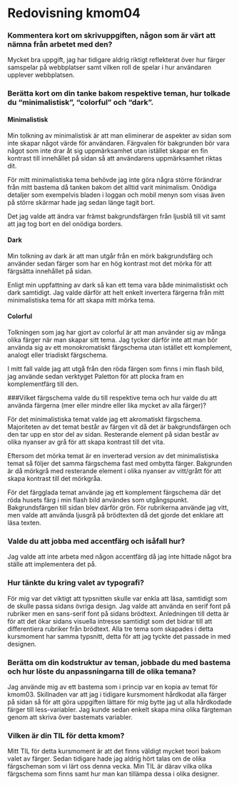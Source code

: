 ---
---
Redovisning kmom04
=========================

### Kommentera kort om skrivuppgiften, någon som är värt att nämna från arbetet med den?

Mycket bra uppgift, jag har tidigare aldrig riktigt reflekterat över hur färger samspelar på webbplatser samt vilken roll de spelar i hur användaren upplever webbplatsen.

### Berätta kort om din tanke bakom respektive teman, hur tolkade du “minimalistisk”, “colorful” och “dark”.

#### Minimalistisk

Min tolkning av minimalistisk är att man eliminerar de aspekter av sidan som inte skapar något värde för användaren. Färgvalen för bakgrunden bör vara något som inte drar åt sig uppmärksamhet utan istället skapar en fin kontrast till innehållet på sidan så att användarens uppmärksamhet riktas dit.

För mitt minimalistiska tema behövde jag inte göra några större förändrar från mitt bastema då tanken bakom det alltid varit minimalism. Onödiga detaljer som exempelvis bladen i loggan och mobil menyn som visas även på större skärmar hade jag sedan länge tagit bort.

Det jag valde att ändra var främst bakgrundsfärgen från ljusblå till vit samt att jag tog bort en del onödiga borders.


#### Dark

Min tolkning av dark är att man utgår från en mörk bakgrundsfärg och använder sedan färger som har en hög kontrast mot det mörka för att färgsätta innehållet på sidan.

Enligt min uppfattning av dark så kan ett tema vara både minimalistiskt och dark samtidigt. Jag valde därför att helt enkelt invertera färgerna från mitt minimalistiska tema för att skapa mitt mörka tema.

#### Colorful

Tolkningen som jag har gjort av colorful är att man använder sig av många olika färger när man skapar sitt tema. Jag tycker därför inte att man bör använda sig av ett monokromatiskt färgschema utan istället ett komplement, analogt eller triadiskt färgschema.

I mitt fall valde jag att utgå från den röda färgen som finns i min flash bild, jag använde sedan verktyget Paletton för att plocka fram en komplementfärg till den.



###Vilket färgschema valde du till respektive tema och hur valde du att använda färgerna (mer eller mindre eller lika mycket av alla färger)?

För det minimalistiska temat valde jag ett akromatiskt färgschema. Majoriteten av det temat består av färgen vit då det är bakgrundsfärgen och den tar upp en stor del av sidan. Resterande element på sidan består av olika nyanser av grå för att skapa kontrast till det vita.

Eftersom det mörka temat är en inverterad version av det minimalistiska temat så följer det samma färgschema fast med ombytta färger. Bakgrunden är då mörkgrå med resterande element i olika nyanser av vitt/grått för att skapa kontrast till det mörkgråa.

För det färgglada temat använde jag ett komplement färgschema där det röda husets färg i min flash bild användes som utgångspunkt. Bakgrundsfärgen till sidan blev därför grön. För rubrikerna använde jag vitt, men valde att använda ljusgrå på brödtexten då det gjorde det enklare att läsa texten.

### Valde du att jobba med accentfärg och isåfall hur?

Jag valde att inte arbeta med någon accentfärg då jag inte hittade något bra ställe att implementera det på.

### Hur tänkte du kring valet av typografi?

För mig var det viktigt att typsnitten skulle var enkla att läsa, samtidigt som de skulle passa sidans övriga design. Jag valde att använda en serif font på rubriker men en sans-serif font på sidans brödtext. Anledningen till detta är för att det ökar sidans visuella intresse samtidigt som det bidrar till att differentiera rubriker från brödtext. Alla tre tema som skapades i detta kursmoment har samma typsnitt, detta för att jag tyckte det passade in med designen.

### Berätta om din kodstruktur av teman, jobbade du med bastema och hur löste du anpassningarna till de olika temana?

Jag använde mig av ett bastema som i princip var en kopia av temat för kmom03. Skillnaden var att jag i tidigare kursmoment hårdkodat alla färger på sidan så för att göra uppgiften lättare för mig bytte jag ut alla hårdkodade färger till less-variabler. Jag kunde sedan enkelt skapa mina olika färgteman genom att skriva över bastemats variabler.

### Vilken är din TIL för detta kmom?

Mitt TIL för detta kursmoment är att det finns väldigt mycket teori bakom valet av färger. Sedan tidigare hade jag aldrig hört talas om de olika färgscheman som vi lärt oss denna vecka. Min TIL är därav vilka olika färgschema som finns samt hur man kan tillämpa dessa i olika designer.
